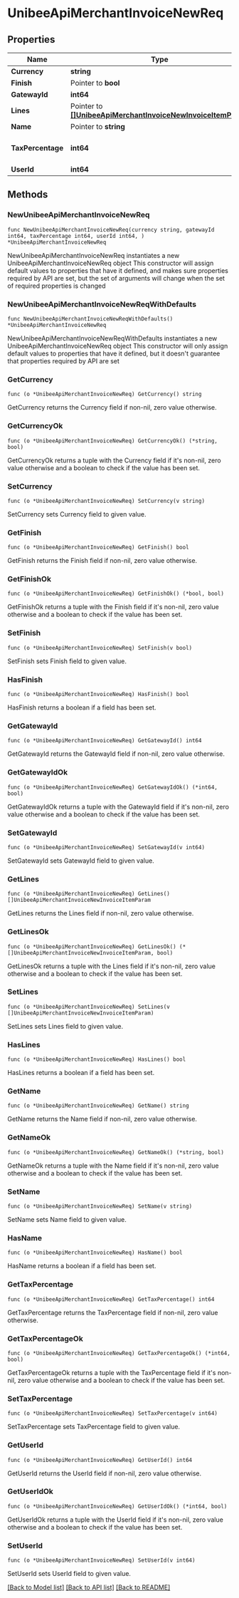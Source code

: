 # UnibeeApiMerchantInvoiceNewReq

## Properties

Name | Type | Description | Notes
------------ | ------------- | ------------- | -------------
**Currency** | **string** | Currency | 
**Finish** | Pointer to **bool** |  | [optional] 
**GatewayId** | **int64** | Gateway Id | 
**Lines** | Pointer to [**[]UnibeeApiMerchantInvoiceNewInvoiceItemParam**](UnibeeApiMerchantInvoiceNewInvoiceItemParam.md) |  | [optional] 
**Name** | Pointer to **string** | Name | [optional] 
**TaxPercentage** | **int64** | TaxPercentage，1000 represent 10% | 
**UserId** | **int64** | UserId | 

## Methods

### NewUnibeeApiMerchantInvoiceNewReq

`func NewUnibeeApiMerchantInvoiceNewReq(currency string, gatewayId int64, taxPercentage int64, userId int64, ) *UnibeeApiMerchantInvoiceNewReq`

NewUnibeeApiMerchantInvoiceNewReq instantiates a new UnibeeApiMerchantInvoiceNewReq object
This constructor will assign default values to properties that have it defined,
and makes sure properties required by API are set, but the set of arguments
will change when the set of required properties is changed

### NewUnibeeApiMerchantInvoiceNewReqWithDefaults

`func NewUnibeeApiMerchantInvoiceNewReqWithDefaults() *UnibeeApiMerchantInvoiceNewReq`

NewUnibeeApiMerchantInvoiceNewReqWithDefaults instantiates a new UnibeeApiMerchantInvoiceNewReq object
This constructor will only assign default values to properties that have it defined,
but it doesn't guarantee that properties required by API are set

### GetCurrency

`func (o *UnibeeApiMerchantInvoiceNewReq) GetCurrency() string`

GetCurrency returns the Currency field if non-nil, zero value otherwise.

### GetCurrencyOk

`func (o *UnibeeApiMerchantInvoiceNewReq) GetCurrencyOk() (*string, bool)`

GetCurrencyOk returns a tuple with the Currency field if it's non-nil, zero value otherwise
and a boolean to check if the value has been set.

### SetCurrency

`func (o *UnibeeApiMerchantInvoiceNewReq) SetCurrency(v string)`

SetCurrency sets Currency field to given value.


### GetFinish

`func (o *UnibeeApiMerchantInvoiceNewReq) GetFinish() bool`

GetFinish returns the Finish field if non-nil, zero value otherwise.

### GetFinishOk

`func (o *UnibeeApiMerchantInvoiceNewReq) GetFinishOk() (*bool, bool)`

GetFinishOk returns a tuple with the Finish field if it's non-nil, zero value otherwise
and a boolean to check if the value has been set.

### SetFinish

`func (o *UnibeeApiMerchantInvoiceNewReq) SetFinish(v bool)`

SetFinish sets Finish field to given value.

### HasFinish

`func (o *UnibeeApiMerchantInvoiceNewReq) HasFinish() bool`

HasFinish returns a boolean if a field has been set.

### GetGatewayId

`func (o *UnibeeApiMerchantInvoiceNewReq) GetGatewayId() int64`

GetGatewayId returns the GatewayId field if non-nil, zero value otherwise.

### GetGatewayIdOk

`func (o *UnibeeApiMerchantInvoiceNewReq) GetGatewayIdOk() (*int64, bool)`

GetGatewayIdOk returns a tuple with the GatewayId field if it's non-nil, zero value otherwise
and a boolean to check if the value has been set.

### SetGatewayId

`func (o *UnibeeApiMerchantInvoiceNewReq) SetGatewayId(v int64)`

SetGatewayId sets GatewayId field to given value.


### GetLines

`func (o *UnibeeApiMerchantInvoiceNewReq) GetLines() []UnibeeApiMerchantInvoiceNewInvoiceItemParam`

GetLines returns the Lines field if non-nil, zero value otherwise.

### GetLinesOk

`func (o *UnibeeApiMerchantInvoiceNewReq) GetLinesOk() (*[]UnibeeApiMerchantInvoiceNewInvoiceItemParam, bool)`

GetLinesOk returns a tuple with the Lines field if it's non-nil, zero value otherwise
and a boolean to check if the value has been set.

### SetLines

`func (o *UnibeeApiMerchantInvoiceNewReq) SetLines(v []UnibeeApiMerchantInvoiceNewInvoiceItemParam)`

SetLines sets Lines field to given value.

### HasLines

`func (o *UnibeeApiMerchantInvoiceNewReq) HasLines() bool`

HasLines returns a boolean if a field has been set.

### GetName

`func (o *UnibeeApiMerchantInvoiceNewReq) GetName() string`

GetName returns the Name field if non-nil, zero value otherwise.

### GetNameOk

`func (o *UnibeeApiMerchantInvoiceNewReq) GetNameOk() (*string, bool)`

GetNameOk returns a tuple with the Name field if it's non-nil, zero value otherwise
and a boolean to check if the value has been set.

### SetName

`func (o *UnibeeApiMerchantInvoiceNewReq) SetName(v string)`

SetName sets Name field to given value.

### HasName

`func (o *UnibeeApiMerchantInvoiceNewReq) HasName() bool`

HasName returns a boolean if a field has been set.

### GetTaxPercentage

`func (o *UnibeeApiMerchantInvoiceNewReq) GetTaxPercentage() int64`

GetTaxPercentage returns the TaxPercentage field if non-nil, zero value otherwise.

### GetTaxPercentageOk

`func (o *UnibeeApiMerchantInvoiceNewReq) GetTaxPercentageOk() (*int64, bool)`

GetTaxPercentageOk returns a tuple with the TaxPercentage field if it's non-nil, zero value otherwise
and a boolean to check if the value has been set.

### SetTaxPercentage

`func (o *UnibeeApiMerchantInvoiceNewReq) SetTaxPercentage(v int64)`

SetTaxPercentage sets TaxPercentage field to given value.


### GetUserId

`func (o *UnibeeApiMerchantInvoiceNewReq) GetUserId() int64`

GetUserId returns the UserId field if non-nil, zero value otherwise.

### GetUserIdOk

`func (o *UnibeeApiMerchantInvoiceNewReq) GetUserIdOk() (*int64, bool)`

GetUserIdOk returns a tuple with the UserId field if it's non-nil, zero value otherwise
and a boolean to check if the value has been set.

### SetUserId

`func (o *UnibeeApiMerchantInvoiceNewReq) SetUserId(v int64)`

SetUserId sets UserId field to given value.



[[Back to Model list]](../README.md#documentation-for-models) [[Back to API list]](../README.md#documentation-for-api-endpoints) [[Back to README]](../README.md)


